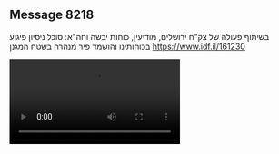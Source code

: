 ## Message 8218

בשיתוף פעולה של צק"ח ירושלים, מודיעין, כוחות יבשה וחה"א:
סוכל ניסיון פיגוע בכוחותינו והושמד פיר מנהרה בשטח המגנן
https://www.idf.il/161230

![Video](./8218/8218_media.mp4)
